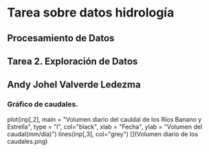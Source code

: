 # Tarea sobre datos hidrología
## Procesamiento de Datos
## Tarea 2. Exploración de Datos
## Andy Johel Valverde Ledezma

### Gráfico de caudales.
plot(inp[,2],
     main = "Volumen diario del cauldal de los Ríos Banano y Estrella",
     type = "l", col="black", xlab = "Fecha",
     ylab = "Volumen del caudal(mm/día)")
lines(inp[,3],
      col="grey")
[](Volumen diario de los caudales.png)
